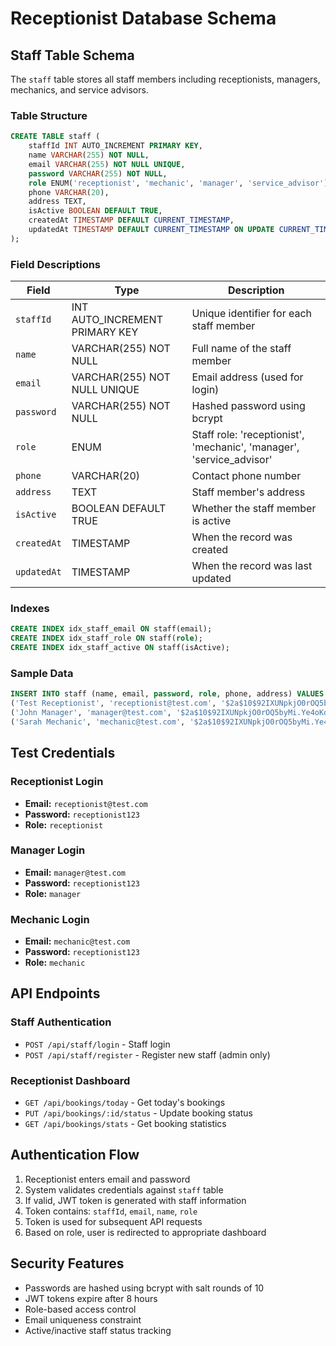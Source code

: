 # Receptionist Database Schema

## Staff Table Schema

The `staff` table stores all staff members including receptionists, managers, mechanics, and service advisors.

### Table Structure

```sql
CREATE TABLE staff (
    staffId INT AUTO_INCREMENT PRIMARY KEY,
    name VARCHAR(255) NOT NULL,
    email VARCHAR(255) NOT NULL UNIQUE,
    password VARCHAR(255) NOT NULL,
    role ENUM('receptionist', 'mechanic', 'manager', 'service_advisor') NOT NULL,
    phone VARCHAR(20),
    address TEXT,
    isActive BOOLEAN DEFAULT TRUE,
    createdAt TIMESTAMP DEFAULT CURRENT_TIMESTAMP,
    updatedAt TIMESTAMP DEFAULT CURRENT_TIMESTAMP ON UPDATE CURRENT_TIMESTAMP
);
```

### Field Descriptions

| Field | Type | Description |
|-------|------|-------------|
| `staffId` | INT AUTO_INCREMENT PRIMARY KEY | Unique identifier for each staff member |
| `name` | VARCHAR(255) NOT NULL | Full name of the staff member |
| `email` | VARCHAR(255) NOT NULL UNIQUE | Email address (used for login) |
| `password` | VARCHAR(255) NOT NULL | Hashed password using bcrypt |
| `role` | ENUM | Staff role: 'receptionist', 'mechanic', 'manager', 'service_advisor' |
| `phone` | VARCHAR(20) | Contact phone number |
| `address` | TEXT | Staff member's address |
| `isActive` | BOOLEAN DEFAULT TRUE | Whether the staff member is active |
| `createdAt` | TIMESTAMP | When the record was created |
| `updatedAt` | TIMESTAMP | When the record was last updated |

### Indexes

```sql
CREATE INDEX idx_staff_email ON staff(email);
CREATE INDEX idx_staff_role ON staff(role);
CREATE INDEX idx_staff_active ON staff(isActive);
```

### Sample Data

```sql
INSERT INTO staff (name, email, password, role, phone, address) VALUES 
('Test Receptionist', 'receptionist@test.com', '$2a$10$92IXUNpkjO0rOQ5byMi.Ye4oKoEa3Ro9llC/.og/at2.uheWG/igi', 'receptionist', '0112345678', '123 Main Street, Colombo'),
('John Manager', 'manager@test.com', '$2a$10$92IXUNpkjO0rOQ5byMi.Ye4oKoEa3Ro9llC/.og/at2.uheWG/igi', 'manager', '0112345679', '456 Manager Lane, Colombo'),
('Sarah Mechanic', 'mechanic@test.com', '$2a$10$92IXUNpkjO0rOQ5byMi.Ye4oKoEa3Ro9llC/.og/at2.uheWG/igi', 'mechanic', '0112345680', '789 Mechanic Road, Colombo');
```

## Test Credentials

### Receptionist Login
- **Email:** `receptionist@test.com`
- **Password:** `receptionist123`
- **Role:** `receptionist`

### Manager Login
- **Email:** `manager@test.com`
- **Password:** `receptionist123`
- **Role:** `manager`

### Mechanic Login
- **Email:** `mechanic@test.com`
- **Password:** `receptionist123`
- **Role:** `mechanic`

## API Endpoints

### Staff Authentication
- `POST /api/staff/login` - Staff login
- `POST /api/staff/register` - Register new staff (admin only)

### Receptionist Dashboard
- `GET /api/bookings/today` - Get today's bookings
- `PUT /api/bookings/:id/status` - Update booking status
- `GET /api/bookings/stats` - Get booking statistics

## Authentication Flow

1. Receptionist enters email and password
2. System validates credentials against `staff` table
3. If valid, JWT token is generated with staff information
4. Token contains: `staffId`, `email`, `name`, `role`
5. Token is used for subsequent API requests
6. Based on role, user is redirected to appropriate dashboard

## Security Features

- Passwords are hashed using bcrypt with salt rounds of 10
- JWT tokens expire after 8 hours
- Role-based access control
- Email uniqueness constraint
- Active/inactive staff status tracking
